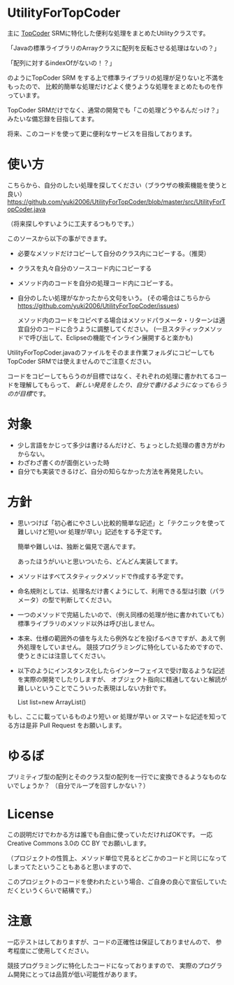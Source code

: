UtilityForTopCoder
==================

主に [TopCoder][1] SRMに特化した便利な処理をまとめたUtilityクラスです。

「Javaの標準ライブラリのArrayクラスに配列を反転させる処理はないの？」

「配列に対するindexOfがないの！？」

のようにTopCoder SRM をする上で標準ライブラリの処理が足りないと不満をもったので、
比較的簡単な処理だけどよく使うような処理をまとめたものを作っています。

TopCoder SRMだけでなく、通常の開発でも「この処理どうやるんだっけ？」みたいな備忘録を目指してます。

将来、このコードを使って更に便利なサービスを目指しております。


使い方
=======
こちらから、自分のしたい処理を探してください（ブラウザの検索機能を使うと良い）
https://github.com/yuki2006/UtilityForTopCoder/blob/master/src/UtilityForTopCoder.java

（将来探しやすいように工夫するつもりです。）

このソースから以下の事ができます。
* 必要なメソッドだけコピーして自分のクラス内にコピーする。（推奨）
* クラスを丸々自分のソースコード内にコピーする
* メソッド内のコードを自分の処理コード内にコピーする。

* 自分のしたい処理がなかったから文句をいう。
    (その場合はこちらから　https://github.com/yuki2006/UtilityForTopCoder/issues)

    メソッド内のコードをコピペする場合はメソッドパラメータ・リターンは適宜自分のコードに合うように調整してください。
    (一旦スタティックメソッドで呼び出して、Eclipseの機能でインライン展開すると楽かも)

UtilityForTopCoder.javaのファイルをそのまま作業フォルダにコピーしてもTopCoder SRMでは使えませんのでご注意ください。

コードをコピーしてもらうのが目標ではなく、それぞれの処理に書かれてるコードを理解してもらって、
*新しい発見をしたり、自分で書けるようになってもらうのが目標*です。



対象
=======
* 少し言語をかじって多少は書けるんだけど、ちょっとした処理の書き方がわからない。
* わざわざ書くのが面倒といった時
* 自分でも実装できるけど、自分の知らなかった方法を再発見したい。

方針
=======
*  思いつけば「初心者にやさしい比較的簡単な記述」と「テクニックを使って難しいけど短いor 処理が早い」記述をする予定です。

    簡単や難しいは、独断と偏見で選んでます。

    あったほうがいいと思いついたら、どんどん実装してます。

* メソッドはすべてスタティックメソッドで作成する予定です。

* 命名規則としては、処理名だけ書くようにして、利用できる型は引数（パラメータ）の型で判断してください。

* 一つのメソッドで完結したいので、（例え同様の処理が他に書かれていても）標準ライブラリのメソッド以外は呼び出しません。

* 本来、仕様の範囲外の値を与えたら例外などを投げるべきですが、あえて例外処理をしていません。
競技プログラミングに特化しているためですので、使うときには注意してください。

* 以下のようにインスタンス化したらインターフェイスで受け取るような記述を実際の開発でしたりしますが、
    オブジェクト指向に精通してないと解読が難しいということでこういった表現はしない方針です。

    List<String> list=new ArrayList<String>()

もし、ここに載っているものより短い or 処理が早い or スマートな記述を知ってる方は是非 Pull Request をお願いします。


ゆるぼ
=======
プリミティブ型の配列とそのクラス型の配列を一行でに変換できるようなものないでしょうか？
（自分でループを回すしかない？）


License
=======
この説明だけでわかる方は誰でも自由に使っていただければOKです。
一応 Creative Commons 3.0の CC BY でお願いします。

（プロジェクトの性質上、メソッド単位で見るとどこかのコードと同じになってしまってたということもあると思いますので、

このプロジェクトのコードを使われたという場合、ご自身の良心で宣伝していただくというくらいで結構です。）


注意
=======
一応テストはしておりますが、コードの正確性は保証しておりませんので、
参考程度にご使用してください。

競技プログラミングに特化したコードになっておりますので、
実際のプログラム開発にとっては品質が低い可能性があります。

[1]: http://www.topcoder.com/
